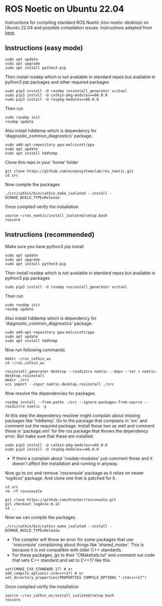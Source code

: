 # ROS Noetic on Ubuntu 22.04
Instructions for compiling standard ROS Noetic (ros-noetic-desktop) on Ubuntu 22.04 and possible compilation issues. Instructions adapted from [here](http://wiki.ros.org/noetic/Installation/Source).

## Instructions (easy mode)
```
sudo apt update
sudo apt upgrade
sudo apt install python3-pip
```
Then install rosdep which is not available in standard repos but available in python3 pip packages and other required packages
```
sudo pip3 install -U rosdep rosinstall_generator vcstool
sudo pip3 install -U catkin-pkg-modules==66.0.0
sudo pip3 install -U rospkg-modules==66.0.0
```
Then run
```
sudo rosdep init
rosdep update
```
Also install hddtemp which is dependency for 'diagnostic_common_diagnostics' package.
```
sudo add-apt-repository ppa:malcscott/ppa
sudo apt update 
sudo apt install hddtemp
```
Clone this repo in your 'home' folder
```
git clone https://github.com/oceansystemslab/ros_noetic.git
cd src
```

Now compile the packages
```
./src/catkin/bin/catkin_make_isolated --install -DCMAKE_BUILD_TYPE=Release
```

Once compiled verify the installation
```
source ~/ros_noetic/install_isolated/setup.bash
roscore
```

## Instructions (recommended)
Make sure you have python3 pip install 
```
sudo apt update
sudo apt upgrade
sudo apt install python3-pip
```

Then install rosdep which is not available in standard repos but available in python3 pip packages
```
sudo pip3 install -U rosdep rosinstall_generator vcstool
```

Then run
```
sudo rosdep init
rosdep update
```

Also install hddtemp which is dependency for 'diagnostic_common_diagnostics' package.
```
sudo add-apt-repository ppa:malcscott/ppa
sudo apt update 
sudo apt install hddtemp
```

Now run following commands
```
mkdir ~/ros_catkin_ws
cd ~/ros_catkin_ws

rosinstall_generator desktop --rosdistro noetic --deps --tar > noetic-desktop.rosinstall
mkdir ./src
vcs import --input noetic-desktop.rosinstall ./src
```

Now resolve the dependencies for packages
```
rosdep install --from-paths ./src --ignore-packages-from-source --rosdistro noetic -y
```

At this step the dependency resolver might complain about missing packages like 'hddtemp'. Go to the package that complains in 'src' and comment out the required package. Install these two as well and comment these in 'package.xml' for the ros package that throws the dependency error. But make sure that these are installed.
```
sudo pip3 install -U catkin-pkg-modules==66.0.0
sudo pip3 install -U rospkg-modules==66.0.0
```

- If there a complain about 'rosdep-modules' just comment those and it doesn't affect the installation and running in anyway.

Now go to src and remove 'rosconsole' package as it relies on newer 'log4cxx' package. And clone one that is patched for it. 
```
cd src
rm -rf rosconsole

git clone https://github.com/dreuter/rosconsole.git
git checkout log4cxx-0.12
cd ..
```

Now we can compile the packages
```
./src/catkin/bin/catkin_make_isolated --install -DCMAKE_BUILD_TYPE=Release
```
- The compiler will throw an error for some packages that use 'rosconsole' complaining about things like 'shared_mutex'. This is because it is not compatible with older C++ standards. 
- For these packages, go to their 'CMakelists.txt' and comment out code that sets C++ standard and set to C++17 like this
```
set(CMAKE_CXX_STANDARD 17) # or
add_compile_options(-std=c++17) # or
set_directory_properties(PROPERTIES COMPILE_OPTIONS "-std=c++17") 
``` 

Once compiled verify the installation
```
source ~/ros_catkin_ws/install_isolated/setup.bash
roscore
```
